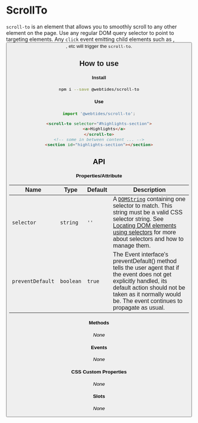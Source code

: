 # ScrollTo

`scroll-to` is an element that allows you to smoothly scroll to any other element on the page.
Use any regular DOM query selector to point to targeting elements. Any `click` event emitting child elements such as
<a>, <button>, etc will trigger the `scroll-to`.

## How to use

#### Install

```sh
npm i --save @webtides/scroll-to
```

#### Use

```js
import '@webtides/scroll-to';
```

```html
<scroll-to selector="#highlights-section">
    <a>Highlights</a>
</scroll-to>
<!-- some in between content ... -->
<section id="highlights-section"></section>
```

## API

#### Properties/Attribute

| Name             | Type      | Default | Description                                                                                                                                                                                                                                                                                                                                                               |
| ---------------- | --------- | ------- | ------------------------------------------------------------------------------------------------------------------------------------------------------------------------------------------------------------------------------------------------------------------------------------------------------------------------------------------------------------------------- |
| `selector`       | `string`  | `''`    | A [`DOMString`](https://developer.mozilla.org/en-US/docs/Web/API/DOMString) containing one selector to match. This string must be a valid CSS selector string. See [Locating DOM elements using selectors](https://developer.mozilla.org/en-US/docs/Web/API/Document_object_model/Locating_DOM_elements_using_selectors) for more about selectors and how to manage them. |
| `preventDefault` | `boolean` | `true`  | The Event interface's preventDefault() method tells the user agent that if the event does not get explicitly handled, its default action should not be taken as it normally would be. The event continues to propagate as usual.                                                                                                                                          |

#### Methods

_None_

#### Events

_None_

#### CSS Custom Properties

_None_

#### Slots

_None_
